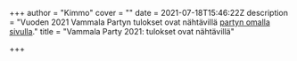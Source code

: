 +++
author = "Kimmo"
cover = ""
date = 2021-07-18T15:46:22Z
description = "Vuoden 2021 Vammala Partyn tulokset ovat nähtävillä [partyn omalla sivulla](/parties/2021-lahetys-on-lahtenyt-lahtomaasta/)."
title = "Vammala Party 2021: tulokset ovat nähtävillä"

+++
